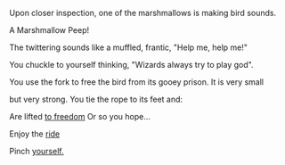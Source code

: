 Upon closer inspection, one of the marshmallows is making bird sounds.

A Marshmallow Peep!

The twittering sounds like a muffled, frantic, "Help me, help me!" 

You chuckle to yourself thinking, "Wizards always try to play god". 

You use the fork to free the bird from its gooey prison. It is very small

but very strong. You tie the rope to its feet and:

Are lifted [to freedom](../marshmallow.md) Or so you hope...

Enjoy the [ride](../enjoy-DreamRide/ride.md)

Pinch [yourself.](../is-this-a-dream/is-this-a-dream.md)
